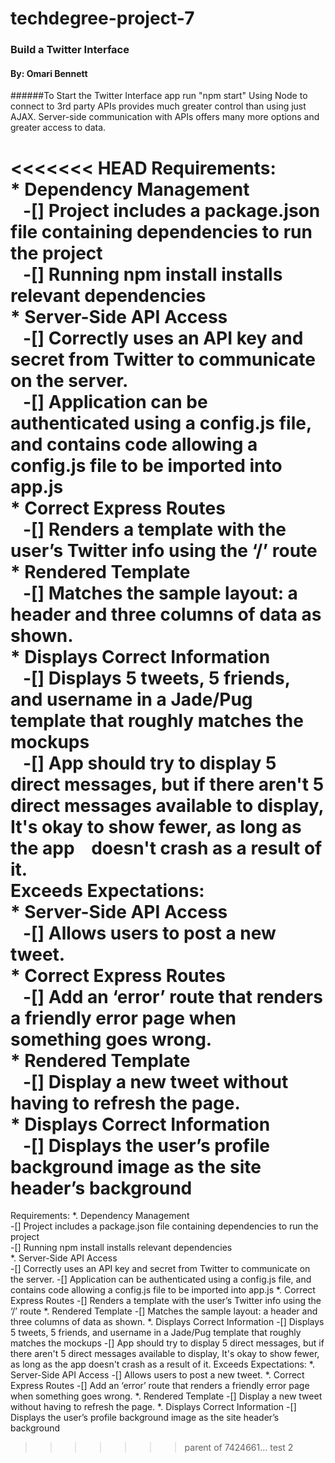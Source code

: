 # techdegree-project-7
### Build a Twitter Interface
#### By: Omari Bennett
######To Start the Twitter Interface app run "npm start"
Using Node to connect to 3rd party APIs provides much greater control than using just AJAX. Server-side communication with APIs offers many more options and greater access to data.

<<<<<<< HEAD
Requirements:  
	* Dependency Management  
		&nbsp;&nbsp; -[] Project includes a package.json file containing dependencies to run the project  
		&nbsp;&nbsp; -[] Running npm install installs relevant dependencies  
	* Server-Side API Access  
		&nbsp;&nbsp; -[] Correctly uses an API key and secret from Twitter to communicate on the server.  
		&nbsp;&nbsp; -[] Application can be authenticated using a config.js file, and contains code allowing a config.js file to be imported into app.js  
	* Correct Express Routes  
		&nbsp;&nbsp; -[] Renders a template with the user’s Twitter info using the ‘/’ route  
	* Rendered Template  
		&nbsp;&nbsp; -[] Matches the sample layout: a header and three columns of data as shown.  
	* Displays Correct Information  
		&nbsp;&nbsp; -[] Displays 5 tweets, 5 friends, and username in a Jade/Pug template that roughly matches the mockups  
		&nbsp;&nbsp; -[] App should try to display 5 direct messages, but if there aren't 5 direct messages available to display, It's okay to show fewer, as long as the app &nbsp;&nbsp; doesn't crash as a result of it.  
Exceeds Expectations:  
	* Server-Side API Access  
		&nbsp;&nbsp; -[] Allows users to post a new tweet.  
	* Correct Express Routes  
		&nbsp;&nbsp; -[] Add an ‘error’ route that renders a friendly error page when something goes wrong.  
	* Rendered Template  
		&nbsp;&nbsp; -[] Display a new tweet without having to refresh the page.  
	* Displays Correct Information  
		&nbsp;&nbsp; -[] Displays the user’s profile background image as the site header’s background
=======
Requirements:
	*. Dependency Management  
		-[] Project includes a package.json file containing dependencies to run the project  
		-[] Running npm install installs relevant dependencies  
	*. Server-Side API Access  
		-[] Correctly uses an API key and secret from Twitter to communicate on the server.
		-[] Application can be authenticated using a config.js file, and contains code allowing a config.js file to be imported into app.js
	*. Correct Express Routes
		-[] Renders a template with the user’s Twitter info using the ‘/’ route
	*. Rendered Template
		-[] Matches the sample layout: a header and three columns of data as shown.
	*. Displays Correct Information
		-[] Displays 5 tweets, 5 friends, and username in a Jade/Pug template that roughly matches the mockups
		-[] App should try to display 5 direct messages, but if there aren't 5 direct messages available to display, It's okay to show fewer, as long as the app doesn't crash as a result of it.
Exceeds Expectations:
	*. Server-Side API Access
		-[] Allows users to post a new tweet.
	*. Correct Express Routes
		-[] Add an ‘error’ route that renders a friendly error page when something goes wrong.
	*. Rendered Template
		-[] Display a new tweet without having to refresh the page.
	*. Displays Correct Information
		-[] Displays the user’s profile background image as the site header’s background
>>>>>>> parent of 7424661... test 2
